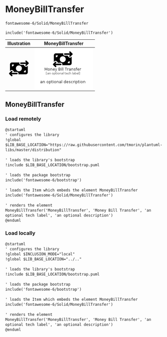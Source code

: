 # MoneyBillTransfer


```text
fontawesome-6/Solid/MoneyBillTransfer
```

```text
include('fontawesome-6/Solid/MoneyBillTransfer')
```



| Illustration | MoneyBillTransfer |
| :---: | :---: |
| ![illustration for Illustration](../../fontawesome-6/Solid/MoneyBillTransfer.png) | ![illustration for MoneyBillTransfer](../../fontawesome-6/Solid/MoneyBillTransfer.Local.png) |




## MoneyBillTransfer

### Load remotely
```plantuml
@startuml
' configures the library
!global $LIB_BASE_LOCATION="https://raw.githubusercontent.com/tmorin/plantuml-libs/master/distribution"

' loads the library's bootstrap
!include $LIB_BASE_LOCATION/bootstrap.puml

' loads the package bootstrap
include('fontawesome-6/bootstrap')

' loads the Item which embeds the element MoneyBillTransfer
include('fontawesome-6/Solid/MoneyBillTransfer')

' renders the element
MoneyBillTransfer('MoneyBillTransfer', 'Money Bill Transfer', 'an optional tech label', 'an optional description')
@enduml
```

### Load locally
```plantuml
@startuml
' configures the library
!global $INCLUSION_MODE="local"
!global $LIB_BASE_LOCATION="../.."

' loads the library's bootstrap
!include $LIB_BASE_LOCATION/bootstrap.puml

' loads the package bootstrap
include('fontawesome-6/bootstrap')

' loads the Item which embeds the element MoneyBillTransfer
include('fontawesome-6/Solid/MoneyBillTransfer')

' renders the element
MoneyBillTransfer('MoneyBillTransfer', 'Money Bill Transfer', 'an optional tech label', 'an optional description')
@enduml
```

